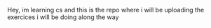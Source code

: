 Hey, im learning cs and this is the repo where i will be uploading the exercices i will be doing along the way
